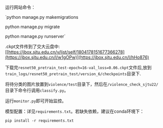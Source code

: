 运行网站命令：

`python manage.py makemigrations

python manage.py migrate

python manage.py runserver`

.ckpt文件传到了交大云盘中: [[https://jbox.sjtu.edu.cn/v/list/self/1804178151677366278](https://jbox.sjtu.edu.cn/l/w1gOPw)](https://jbox.sjtu.edu.cn/l/hHo876)

下载完`resnet50_pretrain_test-epoch=16-val_loss=0.06.ckpt`文件后,放到`train_logs/resnet50_pretrain_test/version_6/checkpoints`目录下.

将待分类的图片放置到`violence/test`目录下，然后在`/violence_check_sjtu22/`目录下命令行调用`classify.py`。

运行`monitor.py`即可开始监控。

模型配置：详见`requirements.txt`。若缺失依赖，建议在conda环境下：

```pip install -r requirements.txt```

